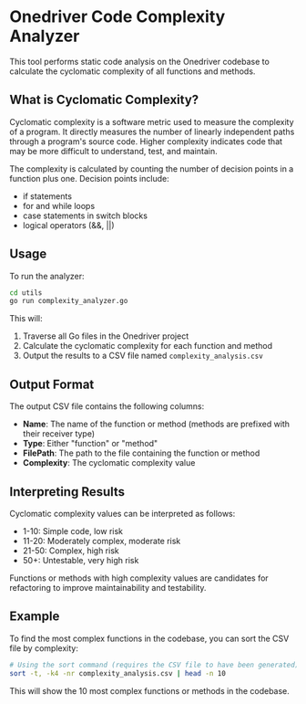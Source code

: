 # Onedriver Code Complexity Analyzer

This tool performs static code analysis on the Onedriver codebase to calculate the cyclomatic complexity of all functions and methods.

## What is Cyclomatic Complexity?

Cyclomatic complexity is a software metric used to measure the complexity of a program. It directly measures the number of linearly independent paths through a program's source code. Higher complexity indicates code that may be more difficult to understand, test, and maintain.

The complexity is calculated by counting the number of decision points in a function plus one. Decision points include:
- if statements
- for and while loops
- case statements in switch blocks
- logical operators (&&, ||)

## Usage

To run the analyzer:

```bash
cd utils
go run complexity_analyzer.go
```

This will:
1. Traverse all Go files in the Onedriver project
2. Calculate the cyclomatic complexity for each function and method
3. Output the results to a CSV file named `complexity_analysis.csv`

## Output Format

The output CSV file contains the following columns:

- **Name**: The name of the function or method (methods are prefixed with their receiver type)
- **Type**: Either "function" or "method"
- **FilePath**: The path to the file containing the function or method
- **Complexity**: The cyclomatic complexity value

## Interpreting Results

Cyclomatic complexity values can be interpreted as follows:

- 1-10: Simple code, low risk
- 11-20: Moderately complex, moderate risk
- 21-50: Complex, high risk
- 50+: Untestable, very high risk

Functions or methods with high complexity values are candidates for refactoring to improve maintainability and testability.

## Example

To find the most complex functions in the codebase, you can sort the CSV file by complexity:

```bash
# Using the sort command (requires the CSV file to have been generated)
sort -t, -k4 -nr complexity_analysis.csv | head -n 10
```

This will show the 10 most complex functions or methods in the codebase.